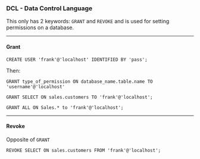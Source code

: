 ### DCL - Data Control Language

This only has 2 keywords: `GRANT` and `REVOKE` and is used for setting permissions on a database.

---

#### Grant

```
CREATE USER 'frank'@'localhost' IDENTIFIED BY 'pass';
```
Then:
```
GRANT type_of_permission ON database_name.table.name TO 'username'@'localhost'
```

```
GRANT SELECT ON sales.customers TO 'frank'@'localhost';

GRANT ALL ON Sales.* to 'frank'@'localhost';
```

---
#### Revoke

Opposite of `GRANT`

```
REVOKE SELECT ON sales.customers FROM 'frank'@'localhost';
```